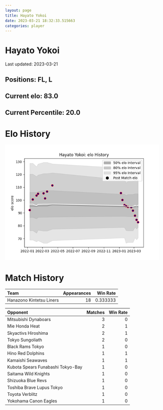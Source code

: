 ```yaml
---  
layout: page  
title: Hayato Yokoi  
date: 2023-03-21 18:32:33.515663  
categories: player  
---
```

# Hayato Yokoi


Last updated: 2023-03-21
## Positions: FL, L

## Current elo: 83.0

## Current Percentile: 20.0

# Elo History


![elo history](history_HayatoYokoi.png)
# Match History


| Team                     |   Appearances |   Win Rate |
|:-------------------------|--------------:|-----------:|
| Hanazono Kintetsu Liners |            18 |   0.333333 |

| Opponent                          |   Matches |   Win Rate |
|:----------------------------------|----------:|-----------:|
| Mitsubishi Dynaboars              |         3 |          0 |
| Mie Honda Heat                    |         2 |          1 |
| Skyactivs Hiroshima               |         2 |          1 |
| Tokyo Sungoliath                  |         2 |          0 |
| Black Rams Tokyo                  |         1 |          0 |
| Hino Red Dolphins                 |         1 |          1 |
| Kamaishi Seawaves                 |         1 |          1 |
| Kubota Spears Funabashi Tokyo-Bay |         1 |          0 |
| Saitama Wild Knights              |         1 |          0 |
| Shizuoka Blue Revs                |         1 |          0 |
| Toshiba Brave Lupus Tokyo         |         1 |          0 |
| Toyota Verblitz                   |         1 |          0 |
| Yokohama Canon Eagles             |         1 |          0 |